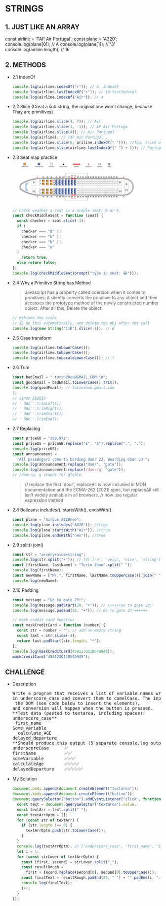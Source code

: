 # STRINGS

## 1. JUST LIKE AN ARRAY

const airline = 'TAP Air Portugal';
const plane = 'A320';
console.log(plane[0]); // A
console.log(plane[1]); // '3'
console.log(airline.length); // 16

## 2. METHODS

- 2.1 IndexOf
  ```javascript
  console.log(airline.indexOf("r")); // 6. indexOf
  console.log(airline.lastIndexOf("r")); // 10 lastIndexof
  console.log(airline.indexOf("Air")); // 4
  ```
- 2.2 Slice (Creat a sub string, the original one won't change, because Thay are primitives)
  ```javascript
  console.log(airline.slice(4, 7)); // Air
  console.log(airline.slice(1, -1)); // AP Air Portuga
  console.log(airline.slice(4)); // Air Portugal
  console.log(airline); // TAP Air Portugal ,
  console.log(airline.slice(0, ariline.indexOf(" "))); //Tap. trick of first" "
  console.log(airline.slice(airline.lastIndexOf(" ") + 1)); // Portugal; trick of last indexOf''
  ```
- 2.3 Seat map practice
  ![](A320SeatMap.png)

  ```javascript
  // Check weather a seat is a middle seat: B or E.
  const checkMiddleSeat = function (seat) {
    const checker = seat.slice(-1);
    if (
      checker === "B" ||
      checker === "E" ||
      checker === "b" ||
      checker === "e"
    )
      return true;
    else return false;
  };
  console.log(checkMiddleSeat(prompt("type in seat: 😂")));
  ```

- 2.4 Why a Primitive String has Method

  > Javascript has a property called coercion when it comes to primitives; it silently converts the primitive to any object and then accesses the prototype method of the newly constructed number object.
  > After all this, Delete the object.

  ```javascript
  // behinde the scene
  // JS do this automatically, and delete the Obj after the call
  console.log(new String("11B").slice(-1)); // B
  ```

- 2.5 Case transform

  ```javascript
  console.log(airline.toLowerCase());
  console.log(airline.toUpperCase());
  console.log(airline.toLocaleLowerCase()); // ?
  ```

- 2.6 Trim

  ```javascript
  const badEmail = " torinZhou@GMAIL.COM \n";
  const goodEmail = badEmail.toLowerCase().trim();
  console.log(goodEmail); // torinzhou.gmail.com
  1;
  // Since ES2019
  // ' ddd '.trimLeft();
  // ' ddd '.trimRight();
  // ' ddd '.trimStart();
  // ' ddd '.trimEnd();
  ```

- 2.7 Replacing

  ```javascript
  const priceGB = "288,97£";
  const priceUS = priceGB.replace("£", "$").replace(",", ".");
  console.log(priceUS);
  const announcement =
    "All passengers come to bording door 23. Boarding door 23!";
  console.log(announcement.replace("door", "gate"));
  console.log(announcement.replace(/door/g, "gate"));
  // /door/g, g stands for globle.
  ```

  > // replace the first 'door', replaceAll is now included in MDN documentation and the ECMA-262 (2021) spec, but
  > replaceAll still isn't widely available in all browsers.
  > // now use regular expression instead

- 2.8 Bolleans: includes(), startsWith(), endsWith()

  ```javascript
  const plane = "Airbus A320neo";
  console.log(plane.includes("A320")); //true
  console.log(plane.startsWith("Air")); //true
  console.log(plane.endsWith("neo")); //true
  ```

- 2.9 split() join()

  ```javascript
  const str = "a+very+nice+string";
  console.log(str.split("+")); // (4) ['a', 'very', 'nice', 'string']
  const [firstName, lastName] = "Torin Zhou".split(" ");
  console.log(firstName);
  const newName = ["Mr.", firstName, lastName.toUpperCase()].join(" ");
  console.log(newName);
  ```

- 2.10 Padding

  ```javascript
  const message = "Go to gate 23!";
  console.log(message.padStart(20, "+")); // ++++++Go to gate 23!
  console.log(message.padEnd(20, "+")); // Go to gate 23!++++++
  ```

  ```javascript
  // mask credit card function
  const maskCreditCard = function (number) {
    const str = number + ""; // add an empty string
    const last = str.slice(-4);
    return last.padStart(str.length, "*");
  };
  console.log(maskCreditCard(4581230118540949));
  maskCreditCard("4581230118540949");
  ```

## CHALLENGE

- Description
  <pre>Write a program that receives a list of variable names written <br>in underscore_case and convert them to camelCase. The input will come from a textarea inserted into<br> the DOM (see code below to insert the elements), <br>and conversion will happen when the button is pressed. 
  **Test data (pasted to textarea, including spaces): 
  underscore_case**
   first_name  
  Some_Variable  
    calculate_AGE 
  delayed_departure 
  **Should produce this output (5 separate console.log outputs):** 
  underscoreCase      ✅ 
  firstName           ✅✅ 
  someVariable        ✅✅✅ 
  calculateAge        ✅✅✅✅ 
  delayedDeparture    ✅✅✅✅✅</pre>
- My Solution

  ```javascript
  document.body.append(document.createElement("textarea"));
  document.body.append(document.createElement("button"));
  document.querySelector("button").addEventListener("click", function () {
    const text = document.querySelector("textarea").value;
    const textArr = text.split(" ");
    const textArrOptm = [];
    for (const str of textArr) {
      if (str.length !== 0) {
        textArrOptm.push(str.toLowerCase());
      }
    }
    console.log(textArrOptm); // ['underscore_case', 'first_name', 'Some_Variable', 'calculate_AGE', 'delayed_departure']
    let i = 1;
    for (const strLower of textArrOptm) {
      const [first, second] = strLower.split("_");
      const resultRough =
        first + second.replace(second[0], second[0].toUpperCase());
      const finalText = resultRough.padEnd(25, " ") + "".padEnd(i, "✅");
      console.log(finalText);
      i++;
    }
  });
  ```
